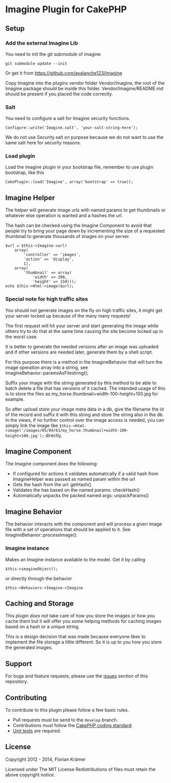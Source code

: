 # Imagine Plugin for CakePHP #

## Setup ##

### Add the external Imagine Lib ###

You need to init the git submodule of imagine

	git submodule update --init

Or get it from https://github.com/avalanche123/Imagine

Copy Imagine into the plugins vendor folder Vendor/Imagine, the root of the Imagine package should be inside this folder. Vendor/Imagine/README.md should be present if you placed the code correctly.

### Salt ###

You need to configure a salt for Imagine security functions.

	Configure::write('Imagine.salt', 'your-salt-string-here');

We do not use Security.salt on purpose because we do not want to use the same salt here for security reasons.

### Load plugin ###

Load the imagine plugin in your bootstrap file, remember to use plugin bootstrap, like this

    CakePlugin::load('Imagine', array('bootstrap' => true));

## Imagine Helper ##

The helper will generate image urls with named params to get thumbnails or whatever else operation is wanted and a hashes the url.

The hash can be checked using the Imagine Component to avoid that people try to bring your page down by incrementing the size of a requested thumbnail to generate thousands of images on your server.

	$url = $this->Imagine->url(
		array(
			'controller' => 'images',
			'action' => 'display',
			1),
		array(
			'thumbnail' => array(
				'width' => 200,
				'height' => 150)));
	echo $this->Html->image($url);

### Special note for high traffic sites ###

You should *not* generate images on the fly on high traffic sites, it might get your server locked up because of the many many requests!

The first request will hit your server and start generating the image while others try to do that at the same time causing the site become locked up in the worst case.

It is better to generate the needed versions after an image was uploaded and if other versions are needed later, generate them by a shell script.

For this purpose there is a method in the ImagineBehavior that will turn the image operation array into a string, see ImagineBehavior::paramsAsFilestring();

Suffix your image with the string generated by this method to be able to batch delete a file that has versions of it cached. The intended usage of this is to store the files as my_horse.thumbnail+width-100-height+100.jpg for example.

So after upload store your image meta data in a db, give the filename the id of the record and suffix it with this string and store the string also in the db. In the views, if no further control over the image access is needed, you can simply link the image like `$this->Html->image('/images/05/04/61/my_horse.thumbnail+width-100-height+100.jpg');` directly.

## Imagine Component ##

The Imagine component does the following:

 * If configured for actions it validates automatically if a valid hash from ImagineHelper was passed as named param within the url
 * Gets the hash from the url: getHash()
 * Validates the has based on the named params: checkHash()
 * Automatically unpacks the packed named args: unpackParams()

## Imagine Behavior ##

The behavior interacts with the component and will process a given image file with a set of operations that should be applied to it. See ImagineBehavior::processImage().

### Imagine instance ###

Makes an Imagine instance available to the model. Get it by calling

	$this->imagineObject();

or directly through the behavior

	$this->Behaviors->Imagine->Imagine

## Caching and Storage ##

This plugin *does not* take care of how you store the images or how you cache them but it will offer you some helping methods for caching images based on a hash or a unique string.

This is a design decision that was made because everyone likes to implement the file storage a little different. So it is up to you how you store the generated images.

Support
-------

For bugs and feature requests, please use the [issues](https://github.com/burzum/cakephp-imagine-plugin/issues) section of this repository.

Contributing
------------

To contribute to this plugin please follow a few basic rules.

* Pull requests must be send to the ```develop``` branch.
* Contributions must follow the [CakePHP coding standard](http://book.cakephp.org/2.0/en/contributing/cakephp-coding-conventions.html).
* [Unit tests](http://book.cakephp.org/2.0/en/development/testing.html) are required.

License
-------

Copyright 2012 - 2014, Florian Krämer

Licensed under The MIT License
Redistributions of files must retain the above copyright notice.
